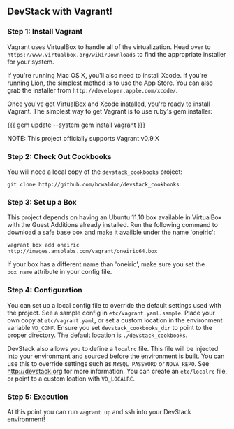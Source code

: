 ## DevStack with Vagrant!

### Step 1: Install Vagrant
Vagrant uses VirtualBox to handle all of the virtualization. Head over to `https://www.virtualbox.org/wiki/Downloads` to find the appropriate installer for your system.

If you're running Mac OS X, you'll also need to install Xcode. If you're running Lion, the simplest method is to use the App Store. You can also grab the installer from `http://developer.apple.com/xcode/`. 

Once you've got VirtualBox and Xcode installed, you're ready to install Vagrant. The simplest way to get Vagrant is to use ruby's gem installer:

{{{
gem update --system
gem install vagrant
}}}

NOTE: This project officially supports Vagrant v0.9.X

### Step 2: Check Out Cookbooks
You will need a local copy of the `devstack_cookbooks` project: 

`git clone http://github.com/bcwaldon/devstack_cookbooks`

### Step 3: Set up a Box
This project depends on having an Ubuntu 11.10 box available in VirtualBox with the Guest Additions already installed. Run the following command to download a safe base box and make it availble under the name 'oneiric':

`vagrant box add oneiric http://images.ansolabs.com/vagrant/oneiric64.box`

If your box has a different name than 'oneiric', make sure you set the `box_name` attribute in your config file.

### Step 4: Configuration
You can set up a local config file to override the default settings used with the project. See a sample config in `etc/vagrant.yaml.sample`. Place your own copy at `etc/vagrant.yaml`, or set a custom location in the environment variable `VD_CONF`. Ensure you set `devstack_cookbooks_dir` to point to the proper directory. The default location is `./devstack_cookbooks`.

DevStack also allows you to define a `localrc` file. This file will be injected into your environmant and sourced before the environment is built. You can use this to override settings such as `MYSQL_PASSWORD` or `NOVA_REPO`. See http://devstack.org for more information. You can create an `etc/localrc` file, or point to a custom loation with `VD_LOCALRC`.

### Step 5: Execution
At this point you can run `vagrant up` and ssh into your DevStack environment!
